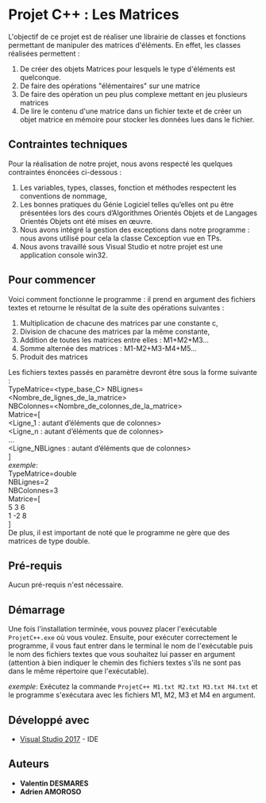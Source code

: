 # Projet C++ : Les Matrices

L'objectif de ce projet est de réaliser une librairie de classes et fonctions permettant de manipuler des matrices d'éléments. 
En effet, les classes réalisées permettent : 
1. De créer des objets Matrices pour lesquels le type d'éléments est quelconque.
2. De faire des opérations "élémentaires" sur une matrice
3. De faire des opération un peu plus complexe mettant en jeu plusieurs matrices
4. De lire le contenu d'une matrice dans un fichier texte et de créer un objet matrice en mémoire pour stocker les données lues dans le fichier.


## Contraintes techniques 

Pour la réalisation de notre projet, nous avons respecté les quelques contraintes énoncées ci-dessous :
1. Les variables, types, classes, fonction et méthodes respectent les conventions de nommage,
2. Les bonnes pratiques du Génie Logiciel telles qu’elles ont pu être présentées lors des cours d’Algorithmes Orientés Objets et de Langages Orientés Objets ont été mises en œuvre.
3. Nous avons intégré la gestion des exceptions dans notre programme : nous avons utilisé pour cela la classe Cexception vue en TPs.
4. Nous avons travaillé sous Visual Studio et notre projet est une application console win32.


## Pour commencer

Voici comment fonctionne le programme : il prend en argument des fichiers textes et retourne le résultat de la suite des opérations suivantes :
1. Multiplication de chacune des matrices par une constante c,
2. Division de chacune des matrices par la même constante,
3. Addition de toutes les matrices entre elles : M1+M2+M3...
4. Somme alternée des matrices : M1-M2+M3-M4+M5...
5. Produit des matrices

Les fichiers textes passés en paramètre devront être sous la forme suivante :  
TypeMatrice=<type_base_C>
	NBLignes=<Nombre_de_lignes_de_la_matrice>  
	NBColonnes=<Nombre_de_colonnes_de_la_matrice>  
	Matrice=[  
	<Ligne_1 : autant d’éléments que de colonnes>  
	<Ligne_n : autant d’éléments que de colonnes>  
…  
	<Ligne_NBLignes : autant d’éléments que de colonnes>  
]  
_exemple_:  
	TypeMatrice=double  
	NBLignes=2  
	NBColonnes=3  
	Matrice=[  
	5 3 6  
	1 -2 8  
]  
De plus, il est important de noté que le programme ne gère que des matrices de type double.

## Pré-requis

Aucun pré-requis n'est nécessaire.


## Démarrage

Une fois l'installation terminée, vous pouvez placer l'exécutable `` ProjetC++.exe`` où vous voulez.
Ensuite, pour exécuter correctement le programme, il vous faut entrer dans le terminal le nom de l'exécutable puis le nom des fichiers textes que vous souhaitez lui passer en argument (attention à bien indiquer le chemin des fichiers textes s'ils ne sont pas dans le même répertoire que l'exécutable).

_exemple_: Exécutez la commande ``ProjetC++ M1.txt M2.txt M3.txt M4.txt`` et le programme s'exécutara avec les fichiers M1, M2, M3 et M4 en argument.


## Développé avec

* [Visual Studio 2017](https://visualstudio.microsoft.com/fr/) - IDE


## Auteurs

* **Valentin DESMARES** 
* **Adrien AMOROSO** 


